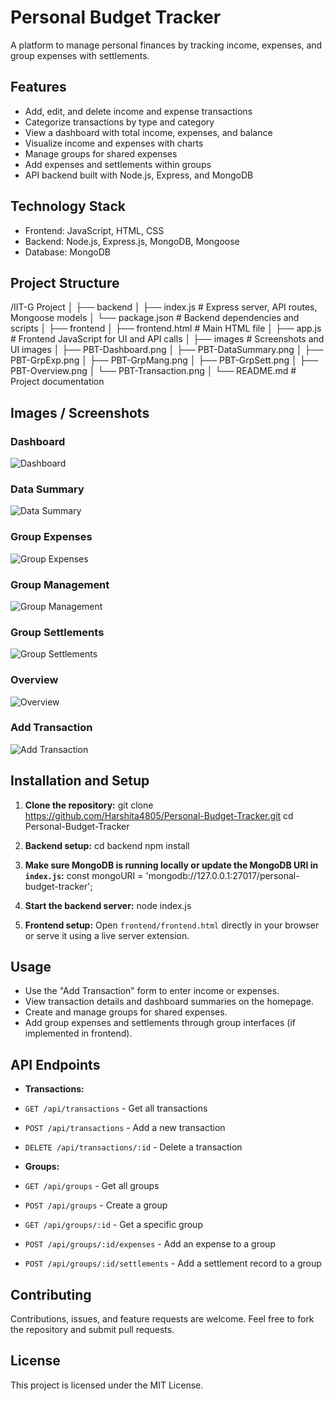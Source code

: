 # Personal Budget Tracker

A platform to manage personal finances by tracking income, expenses, and group expenses with settlements.

## Features

- Add, edit, and delete income and expense transactions
- Categorize transactions by type and category
- View a dashboard with total income, expenses, and balance
- Visualize income and expenses with charts
- Manage groups for shared expenses
- Add expenses and settlements within groups
- API backend built with Node.js, Express, and MongoDB

## Technology Stack

- Frontend: JavaScript, HTML, CSS
- Backend: Node.js, Express.js, MongoDB, Mongoose
- Database: MongoDB 

## Project Structure

/IIT-G Project
│
├── backend
│ ├── index.js # Express server, API routes, Mongoose models
│ └── package.json # Backend dependencies and scripts
│
├── frontend
│ ├── frontend.html # Main HTML file
│ ├── app.js # Frontend JavaScript for UI and API calls
│
├── images # Screenshots and UI images
│ ├── PBT-Dashboard.png
│ ├── PBT-DataSummary.png
│ ├── PBT-GrpExp.png
│ ├── PBT-GrpMang.png
│ ├── PBT-GrpSett.png
│ ├── PBT-Overview.png
│ └── PBT-Transaction.png
│
└── README.md # Project documentation


## Images / Screenshots

### Dashboard
![Dashboard](images/PBT-Dashboard.png)

### Data Summary
![Data Summary](images/PBT-DataSummary.png)

### Group Expenses
![Group Expenses](images/PBT-GrpExp.png)

### Group Management
![Group Management](images/PBT-GrpMang.png)

### Group Settlements
![Group Settlements](images/PBT-GrpSett.png)

### Overview
![Overview](images/PBT-Overview.png)

### Add Transaction
![Add Transaction](images/PBT-Transaction.png)


## Installation and Setup

1. **Clone the repository:**
git clone https://github.com/Harshita4805/Personal-Budget-Tracker.git
cd Personal-Budget-Tracker


2. **Backend setup:**
cd backend
npm install


3. **Make sure MongoDB is running locally or update the MongoDB URI in `index.js`:**
const mongoURI = 'mongodb://127.0.0.1:27017/personal-budget-tracker';


4. **Start the backend server:**
node index.js


5. **Frontend setup:**
Open `frontend/frontend.html` directly in your browser or serve it using a live server extension.

## Usage

- Use the "Add Transaction" form to enter income or expenses.
- View transaction details and dashboard summaries on the homepage.
- Create and manage groups for shared expenses.
- Add group expenses and settlements through group interfaces (if implemented in frontend).

## API Endpoints

- **Transactions:**
- `GET /api/transactions` - Get all transactions
- `POST /api/transactions` - Add a new transaction
- `DELETE /api/transactions/:id` - Delete a transaction

- **Groups:**
- `GET /api/groups` - Get all groups
- `POST /api/groups` - Create a group
- `GET /api/groups/:id` - Get a specific group
- `POST /api/groups/:id/expenses` - Add an expense to a group
- `POST /api/groups/:id/settlements` - Add a settlement record to a group

## Contributing

Contributions, issues, and feature requests are welcome. Feel free to fork the repository and submit pull requests.

## License

This project is licensed under the MIT License.
